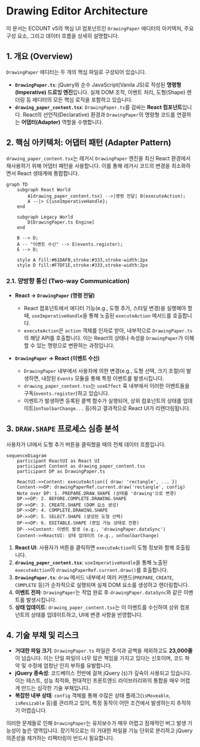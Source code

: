 # Drawing Editor Architecture

이 문서는 ECOUNT v5의 핵심 UI 컴포넌트인 `DrawingPaper` 에디터의 아키텍처, 주요 구성 요소, 그리고 데이터 흐름을 상세히 설명합니다.

## 1. 개요 (Overview)

`DrawingPaper` 에디터는 두 개의 핵심 파일로 구성되어 있습니다.

-   **`DrawingPaper.ts`**: jQuery와 순수 JavaScript(Vanila JS)로 작성된 **명령형(Imperative) 드로잉 엔진**입니다. 실제 DOM 조작, 이벤트 처리, 도형(Shape) 렌더링 등 에디터의 모든 핵심 로직을 포함하고 있습니다.
-   **`drawing_paper_content.tsx`**: `DrawingPaper.ts`를 감싸는 **React 컴포넌트**입니다. React의 선언적(Declarative) 환경과 `DrawingPaper`의 명령형 코드를 연결하는 **어댑터(Adapter)** 역할을 수행합니다.

## 2. 핵심 아키텍처: 어댑터 패턴 (Adapter Pattern)

`drawing_paper_content.tsx`는 레거시 `DrawingPaper` 엔진을 최신 React 환경에서 재사용하기 위해 어댑터 패턴을 사용합니다. 이를 통해 레거시 코드의 변경을 최소화하면서 React 생태계에 통합합니다.

```mermaid
graph TD
    subgraph React World
        A[drawing_paper_content.tsx] -->|명령 전달| B(executeAction);
        A --|> C{useImperativeHandle};
    end

    subgraph Legacy World
        D[DrawingPaper.ts Engine]
    end

    B --> D;
    A -- "이벤트 수신" --> E(events.register);
    E --> D;

    style A fill:#61DAFB,stroke:#333,stroke-width:2px
    style D fill:#F7DF1E,stroke:#333,stroke-width:2px
```

### 2.1. 양방향 통신 (Two-way Communication)

-   **React → `DrawingPaper` (명령 전달)**

    -   React 컴포넌트에서 에디터 기능(e.g., 도형 추가, 스타일 변경)을 실행해야 할 때, `useImperativeHandle`을 통해 노출된 `executeAction` 메서드를 호출합니다.
    -   `executeAction`은 `action` 객체를 인자로 받아, 내부적으로 `DrawingPaper.ts`의 해당 API를 호출합니다. 이는 React의 상태나 속성을 `DrawingPaper`가 이해할 수 있는 명령으로 변환하는 과정입니다.

-   **`DrawingPaper` → React (이벤트 수신)**
    -   `DrawingPaper` 내부에서 사용자에 의한 변경(e.g., 도형 선택, 크기 조절)이 발생하면, 내장된 `Events` 모듈을 통해 특정 이벤트를 발생시킵니다.
    -   `drawing_paper_content.tsx`는 `useEffect` 훅 내부에서 이러한 이벤트들을 구독(`events.register`)하고 있습니다.
    -   이벤트가 발생하면 등록된 콜백 함수가 실행되어, 상위 컴포넌트의 상태를 업데이트(`onToolbarChange...` 등)하고 결과적으로 React UI가 리렌더링됩니다.

## 3. `DRAW.SHAPE` 프로세스 심층 분석

사용자가 UI에서 도형 추가 버튼을 클릭했을 때의 전체 데이터 흐름입니다.

```mermaid
sequenceDiagram
    participant ReactUI as React UI
    participant Content as drawing_paper_content.tsx
    participant DP as DrawingPaper.ts

    ReactUI->>Content: executeAction({ draw: 'rectangle', ... })
    Content->>DP: drawingPaperRef.current.draw('rectangle', config)
    Note over DP: 1. PREPARE.DRAW.SHAPE (상태를 'drawing'으로 변경)
    DP->>DP: 2. BEFORE.COMPLETE.DRAWING.SHAPE
    DP->>DP: 3. CREATE.SHAPE (DOM 요소 생성)
    DP->>DP: 4. COMPLETE.DRAWING.SHAPE
    DP->>DP: 5. SELECT.SHAPE (생성된 도형 선택)
    DP->>DP: 6. EDITABLE.SHAPE (편집 가능 상태로 전환)
    DP-->>Content: 이벤트 발생 (e.g., 'drawingPaper.dataSync')
    Content->>ReactUI: 상태 업데이트 (e.g., onToolbarChange)
```

1.  **React UI**: 사용자가 버튼을 클릭하면 `executeAction`이 도형 정보와 함께 호출됩니다.
2.  **`drawing_paper_content.tsx`**: `useImperativeHandle`을 통해 노출된 `executeAction`이 `drawingPaperRef.current.draw()`를 호출합니다.
3.  **`DrawingPaper.ts`**: `draw` 메서드 내부에서 여러 커맨드(`PREPARE`, `CREATE`, `COMPLETE` 등)가 순차적으로 실행되며 실제 DOM 요소를 생성하고 렌더링합니다.
4.  **이벤트 전파**: `DrawingPaper`는 작업 완료 후 `drawingPaper.dataSync`와 같은 이벤트를 발생시킵니다.
5.  **상태 업데이트**: `drawing_paper_content.tsx`는 이 이벤트를 수신하여 상위 컴포넌트의 상태를 업데이트하고, UI에 변경 사항을 반영합니다.

## 4. 기술 부채 및 리스크

-   **거대한 파일 크기**: `DrawingPaper.ts` 파일은 주석과 공백을 제외하고도 **23,000줄**이 넘습니다. 이는 단일 파일이 너무 많은 책임을 가지고 있다는 신호이며, 코드 파악 및 수정에 엄청난 인지 부하를 유발합니다.
-   **jQuery 종속성**: 코드베이스 전반에 걸쳐 jQuery (`$`)가 깊숙이 사용되고 있습니다. 이는 테스트, 성능 최적화, 현대적인 프론트엔드 라이브러리와의 통합을 매우 어렵게 만드는 심각한 기술 부채입니다.
-   **복잡한 내부 상태**: `config` 객체를 통해 수많은 상태 플래그(`isMoveable`, `isResizable` 등)를 관리하고 있어, 특정 동작이 어떤 조건에서 발생하는지 추적하기 어렵습니다.

이러한 문제들로 인해 `DrawingPaper`는 유지보수가 매우 어렵고 잠재적인 버그 발생 가능성이 높은 영역입니다. 장기적으로는 이 거대한 파일을 기능 단위로 분리하고 jQuery 의존성을 제거하는 리팩터링이 반드시 필요합니다.
